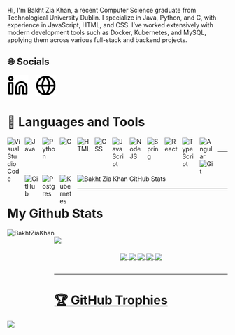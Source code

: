Hi, I'm Bakht Zia Khan, a recent Computer Science graduate from Technological University Dublin.
I specialize in Java, Python, and C, with experience in JavaScript, HTML, and CSS.
I’ve worked extensively with modern development tools such as Docker, Kubernetes, and MySQL, applying them across various full-stack and backend projects.

## 🌐 Socials

[![LinkedIn (light for dark mode)](./img/linkedin-light.svg#gh-dark-mode-only)](https://www.linkedin.com/in/bakht-zia-khan-77558a292/)
&nbsp;&nbsp;
[![Portfolio (light for dark mode)](./img/globe-light.svg#gh-dark-mode-only)](https://bzkportfolio.netlify.app/)




# 🧰 Languages and Tools

<img align="left" alt="Visual Studio Code" width="30px" style="padding-right:10px;" src="https://cdn.jsdelivr.net/gh/devicons/devicon/icons/vscode/vscode-original.svg"/>
<img align="left" alt="Java" width="30px" style="padding-right:10px;" src="https://cdn.jsdelivr.net/gh/devicons/devicon/icons/java/java-original.svg"/>
<img align="left" alt="Python" width="30px" style="padding-right:10px;" src="https://cdn.jsdelivr.net/gh/devicons/devicon/icons/python/python-plain.svg" />
<img align="left" alt="C" width="30px" style="padding-right:10px;" src="https://cdn.jsdelivr.net/gh/devicons/devicon@latest/icons/c/c-original.svg" />
<img align="left" alt="HTML" width="30px" style="padding-right:10px;" src="https://cdn.jsdelivr.net/gh/devicons/devicon/icons/html5/html5-plain.svg" />
<img align="left" alt="CSS" width="30px" style="padding-right:10px;" src="https://cdn.jsdelivr.net/gh/devicons/devicon/icons/css3/css3-plain.svg" />
<img align="left" alt="JavaScript" width="30px" style="padding-right:10px;" src="https://cdn.jsdelivr.net/gh/devicons/devicon/icons/javascript/javascript-plain.svg" />
<img align="left" alt="NodeJS" width="30px" style="padding-right:10px;" src="https://cdn.jsdelivr.net/gh/devicons/devicon/icons/nodejs/nodejs-original.svg" />
<img align="left" alt="Spring" width="30px" style="padding-right:10px;" src="https://cdn.jsdelivr.net/gh/devicons/devicon/icons/spring/spring-original.svg" />
<img align="left" alt="React" width="30px" style="padding-right:10px;" src="https://cdn.jsdelivr.net/gh/devicons/devicon/icons/react/react-original.svg" />
<img align="left" alt="TypeScript" width="30px" style="padding-right:10px;" src="https://cdn.jsdelivr.net/gh/devicons/devicon/icons/typescript/typescript-plain.svg" />
<img align="left" alt="Angular" width="30px" style="padding-right:10px;" src="https://cdn.jsdelivr.net/gh/devicons/devicon/icons/angularjs/angularjs-plain.svg" />
<img align="left" alt="Git" width="30px" style="padding-right:10px;" src="https://cdn.jsdelivr.net/gh/devicons/devicon/icons/git/git-original.svg" />
<img align="left" alt="GitHub" width="30px" style="padding-right:10px;" src="https://cdn.jsdelivr.net/gh/devicons/devicon/icons/github/github-original.svg" />
<img align="left" alt="Postgres" width="30px" style="padding-right:10px;"  src="https://cdn.jsdelivr.net/gh/devicons/devicon@latest/icons/postgresql/postgresql-original.svg" />
<img align="left" alt="Kubernetes" width="30px" style="padding-right:10px;" src="https://cdn.jsdelivr.net/gh/devicons/devicon@latest/icons/kubernetes/kubernetes-original.svg" />
                   
<br />

---

![Bakht Zia Khan GitHub Stats](https://github-readme-stats.vercel.app/api?username=BakhtZiaKhan&show_icons=true&theme=radical)

---
# My Github Stats

<img align="left" height="180em" src="https://github-readme-stats.vercel.app/api/top-langs/?username=BakhtZiaKhan&layout=compact&theme=highcontrast" alt=BakhtZiaKhan />

<br />

<img src="https://user-images.githubusercontent.com/73097560/115834477-dbab4500-a447-11eb-908a-139a6edaec5c.gif">
<div align="center">
<br />
<a href="https://github.com/BakhtZiaKhan">
<img align="center" src="http://github-profile-summary-cards.vercel.app/api/cards/stats?username=BakhtZiaKhan&theme=2077" height="180em" />
<img align="center" src="http://github-profile-summary-cards.vercel.app/api/cards/most-commit-language?username=BakhtZiaKhan&theme=2077" height="180em" />
<img align="center" src="http://github-profile-summary-cards.vercel.app/api/cards/repos-per-language?username=BakhtZiaKhan&theme=2077" height="180em" />
<img align="center" src="http://github-profile-summary-cards.vercel.app/api/cards/productive-time?username=BakhtZiaKhan&theme=2077" height="180em" />
<img align="center" src="http://github-profile-summary-cards.vercel.app/api/cards/profile-details?username=BakhtZiaKhan&theme=2077" height="180em" />
</div>

<br />

---
# 🏆 GitHub Trophies

![](https://github-profile-trophy.vercel.app/?username=BakhtZiaKhan&theme=radical&no-frame=false&no-bg=true&margin-w=4)
<!---
BakhtZiaKhan/BakhtZiaKhan is a ✨ special ✨ repository because its `README.md` (this file) appears on your GitHub profile.
You can click the Preview link to take a look at your changes.
--->
